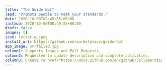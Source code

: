 ```yaml
---
title: "The Guide Bot"
lead: "Prompts people to meet your standards."
date: 2020-10-06T08:49:55+00:00
lastmod: 2020-10-06T08:49:55+00:00
draft: false
images: []
icon: letter-g.jpeg
install_url: https://github.com/marketplace/guide-bot
app_image: pr-failed.jpg
column1: Supports Issues and Pull Requests.
column2: Requested to update description and complete activities.
column3: Create <a href="https://docs.github.com/en/github/collaborating-with-pull-requests/collaborating-on-repositories-with-code-quality-features/about-status-checks">Status Checks</a> on Pull Requests.
---
```

